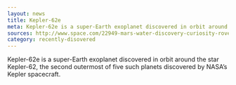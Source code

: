 ```yaml
---
layout: news
title: Kepler-62e
meta: Kepler-62e is a super-Earth exoplanet discovered in orbit around the star Kepler-62
sources: http://www.space.com/22949-mars-water-discovery-curiosity-rover.html
category: recently-disovered
---
```


Kepler-62e is a super-Earth exoplanet discovered in orbit around the star Kepler-62, the second outermost of five such planets discovered by NASA’s Kepler spacecraft.
